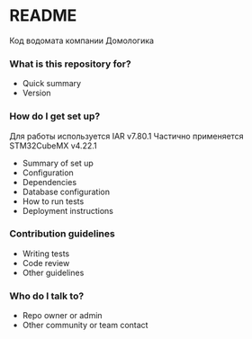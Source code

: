 # README #

Код водомата компании Домологика

### What is this repository for? ###

* Quick summary
* Version

### How do I get set up? ###

Для работы используется IAR v7.80.1
Частично применяется STM32CubeMX v4.22.1

* Summary of set up
* Configuration
* Dependencies
* Database configuration
* How to run tests
* Deployment instructions

### Contribution guidelines ###

* Writing tests
* Code review
* Other guidelines

### Who do I talk to? ###

* Repo owner or admin
* Other community or team contact